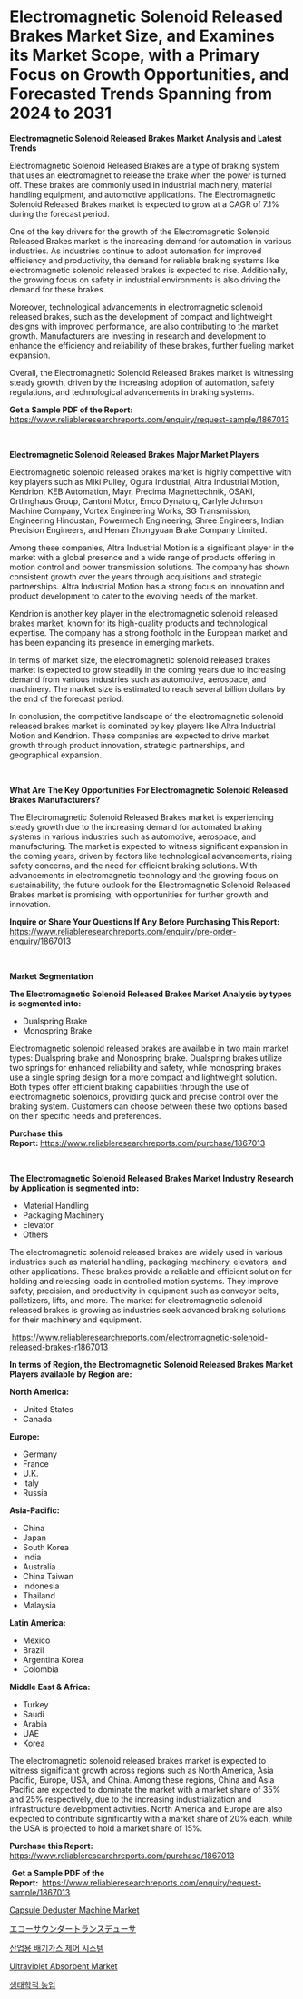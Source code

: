 <p><h1>Electromagnetic Solenoid Released Brakes Market Size, and Examines its Market Scope, with a Primary Focus on Growth Opportunities, and Forecasted Trends Spanning from 2024 to 2031</h1></p><p><strong>Electromagnetic Solenoid Released Brakes Market Analysis and Latest Trends</strong></p>
<p><p>Electromagnetic Solenoid Released Brakes are a type of braking system that uses an electromagnet to release the brake when the power is turned off. These brakes are commonly used in industrial machinery, material handling equipment, and automotive applications. The Electromagnetic Solenoid Released Brakes market is expected to grow at a CAGR of 7.1% during the forecast period.</p><p>One of the key drivers for the growth of the Electromagnetic Solenoid Released Brakes market is the increasing demand for automation in various industries. As industries continue to adopt automation for improved efficiency and productivity, the demand for reliable braking systems like electromagnetic solenoid released brakes is expected to rise. Additionally, the growing focus on safety in industrial environments is also driving the demand for these brakes.</p><p>Moreover, technological advancements in electromagnetic solenoid released brakes, such as the development of compact and lightweight designs with improved performance, are also contributing to the market growth. Manufacturers are investing in research and development to enhance the efficiency and reliability of these brakes, further fueling market expansion.</p><p>Overall, the Electromagnetic Solenoid Released Brakes market is witnessing steady growth, driven by the increasing adoption of automation, safety regulations, and technological advancements in braking systems.</p></p>
<p><strong>Get a Sample PDF of the Report:&nbsp;</strong> <a href="https://www.reliableresearchreports.com/enquiry/request-sample/1867013">https://www.reliableresearchreports.com/enquiry/request-sample/1867013</a></p>
<p>&nbsp;</p>
<p><strong>Electromagnetic Solenoid Released Brakes Major Market Players</strong></p>
<p><p>Electromagnetic solenoid released brakes market is highly competitive with key players such as Miki Pulley, Ogura Industrial, Altra Industrial Motion, Kendrion, KEB Automation, Mayr, Precima Magnettechnik, OSAKI, Ortlinghaus Group, Cantoni Motor, Emco Dynatorq, Carlyle Johnson Machine Company, Vortex Engineering Works, SG Transmission, Engineering Hindustan, Powermech Engineering, Shree Engineers, Indian Precision Engineers, and Henan Zhongyuan Brake Company Limited.</p><p>Among these companies, Altra Industrial Motion is a significant player in the market with a global presence and a wide range of products offering in motion control and power transmission solutions. The company has shown consistent growth over the years through acquisitions and strategic partnerships. Altra Industrial Motion has a strong focus on innovation and product development to cater to the evolving needs of the market.</p><p>Kendrion is another key player in the electromagnetic solenoid released brakes market, known for its high-quality products and technological expertise. The company has a strong foothold in the European market and has been expanding its presence in emerging markets.</p><p>In terms of market size, the electromagnetic solenoid released brakes market is expected to grow steadily in the coming years due to increasing demand from various industries such as automotive, aerospace, and machinery. The market size is estimated to reach several billion dollars by the end of the forecast period.</p><p>In conclusion, the competitive landscape of the electromagnetic solenoid released brakes market is dominated by key players like Altra Industrial Motion and Kendrion. These companies are expected to drive market growth through product innovation, strategic partnerships, and geographical expansion.</p></p>
<p>&nbsp;</p>
<p><strong>What Are The Key Opportunities For Electromagnetic Solenoid Released Brakes Manufacturers?</strong></p>
<p><p>The Electromagnetic Solenoid Released Brakes market is experiencing steady growth due to the increasing demand for automated braking systems in various industries such as automotive, aerospace, and manufacturing. The market is expected to witness significant expansion in the coming years, driven by factors like technological advancements, rising safety concerns, and the need for efficient braking solutions. With advancements in electromagnetic technology and the growing focus on sustainability, the future outlook for the Electromagnetic Solenoid Released Brakes market is promising, with opportunities for further growth and innovation.</p></p>
<p><strong>Inquire or Share Your Questions If Any Before Purchasing This Report:</strong> <a href="https://www.reliableresearchreports.com/enquiry/pre-order-enquiry/1867013">https://www.reliableresearchreports.com/enquiry/pre-order-enquiry/1867013</a></p>
<p>&nbsp;</p>
<p><strong>Market Segmentation</strong></p>
<p><strong>The Electromagnetic Solenoid Released Brakes Market Analysis by types is segmented into:</strong></p>
<p><ul><li>Dualspring Brake</li><li>Monospring Brake</li></ul></p>
<p><p>Electromagnetic solenoid released brakes are available in two main market types: Dualspring brake and Monospring brake. Dualspring brakes utilize two springs for enhanced reliability and safety, while monospring brakes use a single spring design for a more compact and lightweight solution. Both types offer efficient braking capabilities through the use of electromagnetic solenoids, providing quick and precise control over the braking system. Customers can choose between these two options based on their specific needs and preferences.</p></p>
<p><strong>Purchase this Report:&nbsp;</strong><a href="https://www.reliableresearchreports.com/purchase/1867013">https://www.reliableresearchreports.com/purchase/1867013</a></p>
<p>&nbsp;</p>
<p><strong>The Electromagnetic Solenoid Released Brakes Market Industry Research by Application is segmented into:</strong></p>
<p><ul><li>Material Handling</li><li>Packaging Machinery</li><li>Elevator</li><li>Others</li></ul></p>
<p><p>The electromagnetic solenoid released brakes are widely used in various industries such as material handling, packaging machinery, elevators, and other applications. These brakes provide a reliable and efficient solution for holding and releasing loads in controlled motion systems. They improve safety, precision, and productivity in equipment such as conveyor belts, palletizers, lifts, and more. The market for electromagnetic solenoid released brakes is growing as industries seek advanced braking solutions for their machinery and equipment.</p></p>
<p><a href="https://www.reliableresearchreports.com/electromagnetic-solenoid-released-brakes-r1867013">&nbsp;https://www.reliableresearchreports.com/electromagnetic-solenoid-released-brakes-r1867013</a></p>
<p><strong>In terms of Region, the Electromagnetic Solenoid Released Brakes Market Players available by Region are:</strong></p>
<p>
    <p> <strong> North America: </strong>
        <ul>
            <li>United States</li>
            <li>Canada</li>
        </ul>
        </p> 
    <p> <strong> Europe: </strong>
        <ul>
            <li>Germany</li>
            <li>France</li>
            <li>U.K.</li>
            <li>Italy</li>
            <li>Russia</li>
        </ul>
        </p> 
    <p> <strong> Asia-Pacific: </strong>
        <ul>
            <li>China</li>
            <li>Japan</li>
            <li>South Korea</li>
            <li>India</li>
            <li>Australia</li>
            <li>China Taiwan</li>
            <li>Indonesia</li>
            <li>Thailand</li>
            <li>Malaysia</li>
        </ul>
        </p> 
    <p> <strong> Latin America: </strong>
        <ul>
            <li>Mexico</li>
            <li>Brazil</li>
            <li>Argentina Korea</li>
            <li>Colombia</li>
        </ul>
        </p> 
    <p> <strong> Middle East & Africa: </strong>
        <ul>
            <li>Turkey</li>
            <li>Saudi</li>
            <li>Arabia</li>
            <li>UAE</li>
            <li>Korea</li>
        </ul>
    </p>
    </p>
<p><p>The electromagnetic solenoid released brakes market is expected to witness significant growth across regions such as North America, Asia Pacific, Europe, USA, and China. Among these regions, China and Asia Pacific are expected to dominate the market with a market share of 35% and 25% respectively, due to the increasing industrialization and infrastructure development activities. North America and Europe are also expected to contribute significantly with a market share of 20% each, while the USA is projected to hold a market share of 15%.</p></p>
<p><strong>Purchase this Report: </strong><a href="https://www.reliableresearchreports.com/purchase/1867013">https://www.reliableresearchreports.com/purchase/1867013</a></p>
<p>&nbsp;<strong>Get a Sample PDF of the Report:&nbsp;&nbsp;</strong><a href="https://www.reliableresearchreports.com/enquiry/request-sample/1867013">https://www.reliableresearchreports.com/enquiry/request-sample/1867013</a></p>
<p><strong></strong></p>
<p><p><a href="https://github.com/marloy8/Market-Research-Report-List-4/blob/main/capsule-deduster-machine-market.md">Capsule Deduster Machine Market</a></p><p><a href="https://github.com/dzy793153605/Market-Research-Report-List-1/blob/main/748494043333.md">エコーサウンダートランスデューサ</a></p><p><a href="https://medium.com/@moulafa/%EC%82%B0%EC%97%85-%EB%B0%B0%EC%B6%9C-%EA%B0%80%EC%8A%A4-%EC%A0%9C%EC%96%B4-%EC%8B%9C%EC%8A%A4%ED%85%9C-%EC%8B%9C%EC%9E%A5-%EC%84%B1%EA%B3%B5%EC%A0%81%EC%9D%B8-%EB%B9%84%EC%A6%88%EB%8B%88%EC%8A%A4-%EC%A0%84%EB%9E%B5%EC%9D%84-%EC%9C%84%ED%95%9C-%ED%95%B5%EC%8B%AC-%EC%9A%94%EC%86%8C-%EC%98%88%EC%B8%A1-2031%EB%85%84%EA%B9%8C%EC%A7%80-f0feb83a281b">산업용 배기가스 제어 시스템</a></p><p><a href="https://issuu.com/reportprime-2/docs/ultraviolet-absorbent-market-size-2030.pptx">Ultraviolet Absorbent Market</a></p><p><a href="https://github.com/WilburKihn5676/Market-Research-Report-List-1/blob/main/822256239882.md">생태학적 농업</a></p></p>